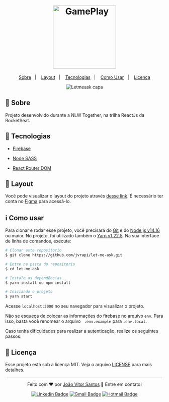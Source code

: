 <h1 align="center">
	<img src="https://user-images.githubusercontent.com/55202424/123529711-6834e680-d6c9-11eb-8fcf-511fec6854fb.png" alt="GamePlay" width="200"/>
</h1>
<p align="center">
  <a href="#-sobre">Sobre</a>&nbsp;&nbsp;&nbsp;|&nbsp;&nbsp;&nbsp;
  <a href="#-layout">Layout</a>&nbsp;&nbsp;&nbsp;|&nbsp;&nbsp;&nbsp;
	<a href="#-tecnologias">Tecnologias</a>&nbsp;&nbsp;&nbsp;|&nbsp;&nbsp;&nbsp;
  <a href="#information_source-como-usar">Como Usar</a>&nbsp;&nbsp;&nbsp;|&nbsp;&nbsp;&nbsp;
  <a href="#memo-licença">Licença</a>
</p>

<div align="center">
	<img src="https://user-images.githubusercontent.com/55202424/123553221-50ed0c00-d750-11eb-9623-dcdb34df1279.png" alt="Letmeask capa"  />
	
</div>


## :open_book: Sobre
Projeto desenvolvido durante a NLW Together, na trilha ReactJs da RocketSeat.


## :rocket: Tecnologias
- [Firebase](https://firebase.google.com)

- [Node SASS](https://github.com/sass/node-sass)


- [React Router DOM](https://reactrouter.com/web/guides/quick-start)

## 🔖 Layout

Você pode visualizar o layout do projeto através [desse link](https://www.figma.com/file/2LyCbzyCNW3mFbbR1yzzqh/Letmeask/duplicate). É necessário ter conta no [Figma](http://figma.com/) para acessá-lo.

## :information_source: Como usar

Para clonar e rodar esse projeto, você precisará do [Git](https://git-scm.com) e do  [Node.js v14.16](https://nodejs.org) ou maior. No projeto, foi utilizado também o [Yarn v1.22.5](https://yarnpkg.com). Na sua interface de linha de comandos, execute:

```bash
# Clonar este repositorio
$ git clone https://github.com/jvrapi/let-me-ask.git

# Entre na pasta do repositorio
$ cd let-me-ask

# Instale as dependências
$ yarn install ou npm install

# Iniciando o projeto
$ yarn start

```
Acesse ```localhost:3000``` no seu navegador para visualizar o projeto.

Não se esqueça de colocar as informações do firebase no arquivo ```env```. Para isso, basta você renomear o arquivo ``` .env.example``` para ```.env.local```.

Caso tenha dificuldades para realizar a autenticação, realize os seguintes passos:



## :memo: Licença
Esse projeto está sob a licença MIT. Veja o arquivo [LICENSE](./LICENSE) para mais detalhes.

---


<div align="center">


Feito com  ❤ por [João Vitor Santos](https://github.com/jvrapi) 👋 Entre em contato!

[![Linkedin Badge](https://img.shields.io/badge/-João%20Vitor-blue?style=flat-square&logo=Linkedin&logoColor=white&link=https://www.linkedin.com/in/joaovitorssdelima/)](https://www.linkedin.com/in/joaovitorssdelima/) 
[![Gmail Badge](https://img.shields.io/badge/-Gmail-c14438?style=flat-square&logo=Gmail&logoColor=white&link=mailto:joaooviitoorr@gmail.com)](mailto:joaooviitoorr@gmail.com) 
[![Hotmail Badge](https://img.shields.io/badge/-Hotmail-0078d4?style=flat-square&logo=microsoft-outlook&logoColor=white&link=mailto:joaooviitorr@hotmail.com)](mailto:joaooviitorr@hotmail.com)
	
</div>
